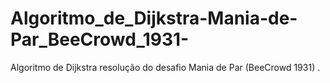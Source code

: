 # Algoritmo_de_Dijkstra-Mania-de-Par_BeeCrowd_1931-
Algoritmo de Dijkstra resolução do desafio Mania de Par (BeeCrowd 1931) .
